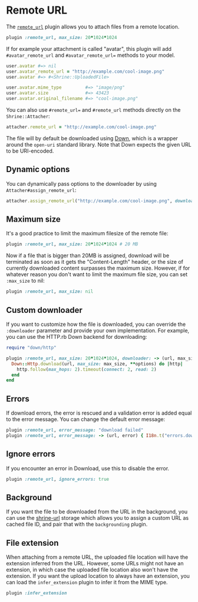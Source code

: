 # Remote URL

The [`remote_url`][remote_url] plugin allows you to attach files from a remote
location.

```rb
plugin :remote_url, max_size: 20*1024*1024
```

If for example your attachment is called "avatar", this plugin will add
`#avatar_remote_url` and `#avatar_remote_url=` methods to your model.

```rb
user.avatar #=> nil
user.avatar_remote_url = "http://example.com/cool-image.png"
user.avatar #=> #<Shrine::UploadedFile>

user.avatar.mime_type         #=> "image/png"
user.avatar.size              #=> 43423
user.avatar.original_filename #=> "cool-image.png"
```

You can also use `#remote_url=` and `#remote_url` methods directly on the
`Shrine::Attacher`:

```rb
attacher.remote_url = "http://example.com/cool-image.png"
```

The file will by default be downloaded using [Down], which is a wrapper around
the `open-uri` standard library. Note that Down expects the given URL to be
URI-encoded.

## Dynamic options

You can dynamically pass options to the downloader by using
`Attacher#assign_remote_url`:

```rb
attacher.assign_remote_url("http://example.com/cool-image.png", downloader: { 'Authorization' => 'Basic ...' })
```

## Maximum size

It's a good practice to limit the maximum filesize of the remote file:

```rb
plugin :remote_url, max_size: 20*1024*1024 # 20 MB
```

Now if a file that is bigger than 20MB is assigned, download will be terminated
as soon as it gets the "Content-Length" header, or the size of currently
downloaded content surpasses the maximum size. However, if for whatever reason
you don't want to limit the maximum file size, you can set `:max_size` to nil:

```rb
plugin :remote_url, max_size: nil
```

## Custom downloader

If you want to customize how the file is downloaded, you can override the
`:downloader` parameter and provide your own implementation. For example, you
can use the HTTP.rb Down backend for downloading:

```rb
require "down/http"

plugin :remote_url, max_size: 20*1024*1024, downloader: -> (url, max_size:, **options) do
  Down::Http.download(url, max_size: max_size, **options) do |http|
    http.follow(max_hops: 2).timeout(connect: 2, read: 2)
  end
end
```

## Errors

If download errors, the error is rescued and a validation error is added equal
to the error message. You can change the default error message:

```rb
plugin :remote_url, error_message: "download failed"
plugin :remote_url, error_message: -> (url, error) { I18n.t("errors.download_failed") }
```

## Ignore errors
If you encounter an error in Download, use this to disable the error.
```rb
plugin :remote_url, ignore_errors: true
```

## Background

If you want the file to be downloaded from the URL in the background, you can
use the [shrine-url] storage which allows you to assign a custom URL as cached
file ID, and pair that with the `backgrounding` plugin.

## File extension

When attaching from a remote URL, the uploaded file location will have the
extension inferred from the URL. However, some URLs might not have an
extension, in which case the uploaded file location also won't have the
extension. If you want the upload location to always have an extension, you can
load the `infer_extension` plugin to infer it from the MIME type.

```rb
plugin :infer_extension
```

[remote_url]: /lib/shrine/plugins/remote_url.rb
[Down]: https://github.com/janko/down
[shrine-url]: https://github.com/shrinerb/shrine-url
